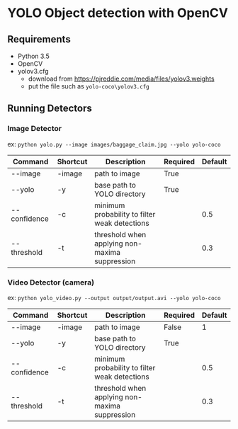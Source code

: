 # YOLO Object detection with OpenCV

## Requirements
* Python 3.5
* OpenCV
* yolov3.cfg
  * download from https://pjreddie.com/media/files/yolov3.weights
  * put the file such as `yolo-coco\yolov3.cfg`

## Running Detectors

### Image Detector

ex: `python yolo.py --image images/baggage_claim.jpg --yolo yolo-coco`

| Command      | Shortcut | Description                                    | Required | Default |
|--------------|----------|------------------------------------------------|----------|---------|
| --image      | -image   | path to image                                  | True     |         |
| --yolo       | -y       | base path to YOLO directory                    | True     |         |
| --confidence | -c       | minimum probability to filter weak detections  |          | 0.5     |
| --threshold  | -t       | threshold when applying non-maxima suppression |          | 0.3     |

### Video Detector (camera)

ex: `python yolo_video.py --output output/output.avi --yolo yolo-coco`

| Command      | Shortcut | Description                                    | Required | Default |
|--------------|----------|------------------------------------------------|----------|---------|
| --image      | -image   | path to image                                  | False    | 1       |
| --yolo       | -y       | base path to YOLO directory                    | True     |         |
| --confidence | -c       | minimum probability to filter weak detections  |          | 0.5     |
| --threshold  | -t       | threshold when applying non-maxima suppression |          | 0.3     |

